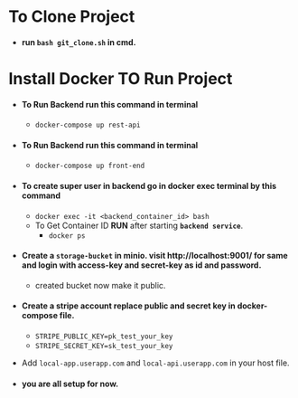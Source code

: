 # To Clone Project

* #### run `bash git_clone.sh` in cmd.

# Install Docker TO Run Project

* #### To Run Backend run this command in terminal
    * `docker-compose up rest-api`

* #### To Run Backend run this command in terminal
    * `docker-compose up front-end`

* #### To create super user in backend go in docker exec terminal by this command
    * `docker exec -it <backend_container_id> bash`
    * To Get Container ID **RUN** after starting **`backend service`**.
        * `docker ps`
* #### Create a `storage-bucket` in minio. visit http://localhost:9001/ for same and login with access-key and secret-key as id and password.
    * created bucket now make it public.
* #### Create a stripe account replace public and secret key in docker-compose file.
    * `STRIPE_PUBLIC_KEY=pk_test_your_key`
    * `STRIPE_SECRET_KEY=sk_test_your_key`
* Add `local-app.userapp.com` and `local-api.userapp.com` in your host file.
* #### you are all setup for now.